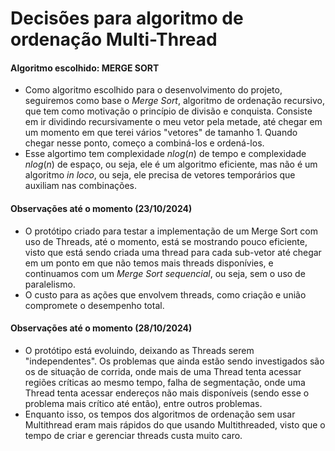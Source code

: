 # Decisões para algoritmo de ordenação Multi-Thread

#### Algoritmo escolhido: MERGE SORT
- Como algoritmo escolhido para o desenvolvimento do projeto, seguiremos como base o *Merge Sort*, algoritmo de ordenação recursivo, que tem como motivação o princípio de divisão e conquista. Consiste em ir dividindo recursivamente o meu vetor pela metade, até chegar em um momento em que terei vários "vetores" de tamanho 1. Quando chegar nesse ponto, começo a combiná-los e ordená-los.
- Esse algortimo tem complexidade $nlog(n)$ de tempo e complexidade $nlog(n)$ de espaço, ou seja, ele é um algoritmo eficiente, mas não é um algoritmo *in loco*, ou seja, ele precisa de vetores temporários que auxiliam nas combinações.

#### Observações até o momento (23/10/2024)
- O protótipo criado para testar a implementação de um Merge Sort com uso de Threads, até o momento, está se mostrando pouco eficiente, visto que está sendo criada uma thread para cada sub-vetor até chegar em um ponto em que não temos mais threads disponívies, e continuamos com um *Merge Sort sequencial*, ou seja, sem o uso de paralelismo.
- O custo para as ações que envolvem threads, como criação e união compromete o desempenho total.

#### Observações até o momento (28/10/2024)

- O protótipo está evoluindo, deixando as Threads serem "independentes". Os problemas que ainda estão sendo investigados são os de situação de corrida, onde mais de uma Thread tenta acessar regiões críticas ao mesmo tempo, falha de segmentação, onde uma Thread tenta acessar endereços não mais disponíveis (sendo esse o problema mais crítico até então), entre outros problemas.
- Enquanto isso, os tempos dos algoritmos de ordenação sem usar Multithread eram mais rápidos do que usando Multithreaded, visto que o tempo de criar e gerenciar threads custa muito caro.  